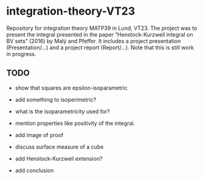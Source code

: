 # integration-theory-VT23
Repository for integration theory MATP39 in Lund, VT23. The project was to present the integral presented in the paper “Henstock-Kurzweil integral on BV
sets” (2016) by Malý and Pfeffer.
It includes a project presentation (Presentation/...) and a project report (Report/...). Note that this is still work in progress.

## TODO
- show that squares are epsilon-isoparametric

- add something to isoperimetric?
- what is the isoparametricity used for?
- mention properties like positivity of the integral.
- add image of proof
- discuss surface measure of a cube
- add Henstock-Kurzweil extension?
- add conclusion
